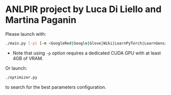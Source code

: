 # ANLPIR project by Luca Di Liello and Martina Paganin

Please launch with:
```bash
./main.py [-p] [-m <GoogleRed|Google|Glove|Wiki|LearnPyTorch|LearnGensim>] [-d <TrecQA|WikiQA>] [-n <CNN|biLSTM|AP-CNN|AP-biLSTM>]
```
* Note that using `-p` option requires a dedicated CUDA GPU with at least 4GB of VRAM.
  
Or launch:
```bash
./optimizer.py
```
to search for the best parameters configuration.
